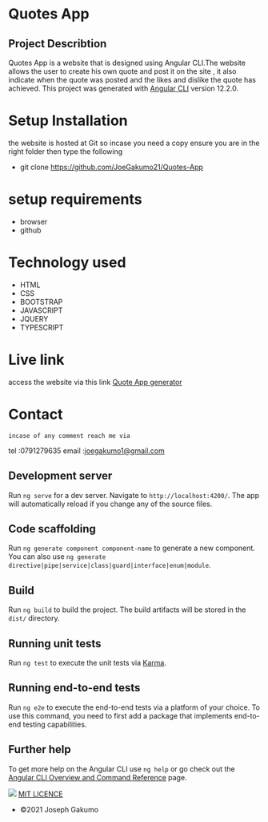 # Quotes App
## Project Describtion
Quotes App is a website that is designed using Angular CLI.The website allows the user to create his own quote and post it on the site , it also indicate when the quote was posted and the likes and dislike the quote has achieved.
This project was generated with [Angular CLI](https://github.com/angular/angular-cli) version 12.2.0.

# Setup Installation
 the website is hosted at Git so incase you need a copy ensure you are in the right folder then type the following
 * git clone https://github.com/JoeGakumo21/Quotes-App
 # setup requirements
 * browser
 * github
# Technology used
* HTML
* CSS
* BOOTSTRAP
* JAVASCRIPT
* JQUERY
* TYPESCRIPT
# Live link
access the website via this link <a href="https://joegakumo21.github.io/Quotes-App/">Quote App generator</a>

# Contact
    incase of any comment reach me via

tel :0791279635
email :joegakumo1@gmail.com
## Development server

Run `ng serve` for a dev server. Navigate to `http://localhost:4200/`. The app will automatically reload if you change any of the source files.

## Code scaffolding

Run `ng generate component component-name` to generate a new component. You can also use `ng generate directive|pipe|service|class|guard|interface|enum|module`.

## Build

Run `ng build` to build the project. The build artifacts will be stored in the `dist/` directory.

## Running unit tests

Run `ng test` to execute the unit tests via [Karma](https://karma-runner.github.io).

## Running end-to-end tests

Run `ng e2e` to execute the end-to-end tests via a platform of your choice. To use this command, you need to first add a package that implements end-to-end testing capabilities.

## Further help

To get more help on the Angular CLI use `ng help` or go check out the [Angular CLI Overview and Command Reference](https://angular.io/cli) page.

<img src="src/assets/images/Screenshot.png">
<a href="https://choosealicense.com/licenses/mit/">MIT LICENCE</a> 

* &copy;2021 Joseph Gakumo
